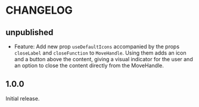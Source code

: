 # CHANGELOG

## unpublished

- Feature: Add new prop `useDefaultIcons` accompanied by the props `closeLabel` and `closeFunction` to `MoveHandle`. Using them adds an icon and a button above the content, giving a visual indicator for the user and an option to close the content directly from the MoveHandle.

## 1.0.0

Initial release.
